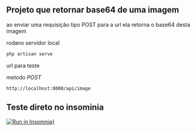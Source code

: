 ## Projeto que retornar base64 de uma imagem

ao enviar uma requisição tipo POST para a url ela retorna o base64 desta imagem   


rodano servidor local

```bash
php artisan serve
```

url para teste  

metodo *POST*
```bash
http://localhost:8000/api/image
```
## Teste direto no insominia
[![Run in Insomnia}](https://insomnia.rest/images/run.svg)](https://insomnia.rest/run/?label=image-base-64&uri=https%3A%2F%2Fraw.githubusercontent.com%2Fjos3duardo%2Fimage-base-64%2Fmaster%2FInsomnia_2020-11-20)
